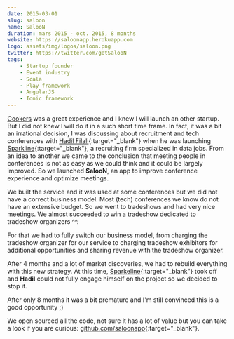 ```yaml
---
date: 2015-03-01
slug: saloon
name: SalooN
duration: mars 2015 - oct. 2015, 8 months
website: https://saloonapp.herokuapp.com
logo: assets/img/logos/saloon.png
twitter: https://twitter.com/getSalooN
tags:
    - Startup founder
    - Event industry
    - Scala
    - Play framework
    - AngularJS
    - Ionic framework
---
```


[Cookers](#cookers) was a great experience and I knew I will launch an other startup.
But I did not knew I will do it in a such short time frame.
In fact, it was a bit an irrational decision, I was discussing about recruitment and tech conferences with
[Hadil Filali](https://www.linkedin.com/in/hadilfilali){:target="_blank"} when he was launching
[Sparkline](https://www.sparkline.fr){:target="_blank"}, a recruiting firm specialized in data jobs. From an idea to another
we came to the conclusion that meeting people in conferences is not as easy as we could think and it could be largely improved.
So we launched **SalooN**, an app to improve conference experience and optimize meetings.

We built the service and it was used at some conferences but we did not have a correct business model. Most (tech) conferences we know
do not have an extensive budget. So we went to tradeshows and had very nice meetings. We almost succeeded to win a tradeshow dedicated to tradeshow organizers ^^.

For that we had to fully switch our business model, from charging the tradeshow organizer for our service to charging tradeshow exhibitors
for additional opportunities and sharing revenue with the tradeshow organizer.

After 4 months and a lot of market discoveries, we had to rebuild everything with this new strategy.
At this time, [Sparkeline](https://www.sparkline.fr){:target="_blank"} took off and **Hadil** could not fully engage himself on the project so we decided to stop it.

After only 8 months it was a bit premature and I'm still convinced this is a good opportunity ;)

We open sourced all the code, not sure it has a lot of value but you can take a look if you are curious: [github.com/saloonapp](https://github.com/saloonapp){:target="_blank"}.

